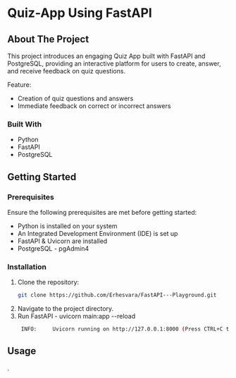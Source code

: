 # Quiz-App Using FastAPI

## About The Project
This project introduces an engaging Quiz App built with FastAPI and PostgreSQL, providing an interactive platform for users to create, answer, and receive feedback on quiz questions.


Feature:
* Creation of quiz questions and answers
* Immediate feedback on correct or incorrect answers

### Built With
* Python 
* FastAPI
* PostgreSQL
 
## Getting Started

### Prerequisites
Ensure the following prerequisites are met before getting started:

* Python is installed on your system
* An Integrated Development Environment (IDE) is set up
* FastAPI & Uvicorn are installed
* PostgreSQL - pgAdmin4


### Installation

1. Clone the repository:
   ```sh
   git clone https://github.com/Erhesvara/FastAPI---Playground.git 
   ```
3. Navigate to the project directory.
4. Run FastAPI - uvicorn main:app --reload
   ```sh
    INFO:     Uvicorn running on http://127.0.0.1:8000 (Press CTRL+C to quit)
   ```
## Usage
.
